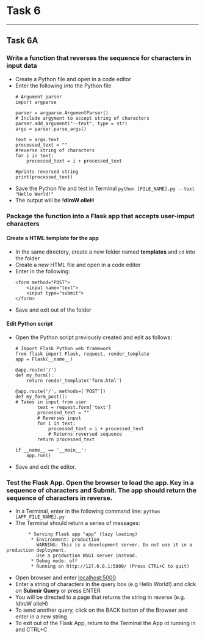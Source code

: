 #   Task 6
****
##  Task 6A
### Write a function that reverses the sequence for characters in input data
-   Create a Python file and open in a code editor
-   Enter the following into the Python file
    ```
    # Argument parser
    import argparse
    
    parser = argparse.ArgumentParser()
    # Include argyment to accept string of characters
    parser.add_argument("--text", type = str)
    args = parser.parse_args()
    
    text = args.text
    processed_text = ""
    #reverse string of characters
    for i in text:
        processed_text = i + processed_text
    
    #prints reversed string
    print(processed_text)
    ```
-   Save the Python file and test in Terminal
    `python [FILE_NAME].py --text "Hello World!"`
-   The output will be **!dlroW olleH**

### Package the function into a Flask app that accepts user-imput characters
####    Create a HTML template for the app
-   In the same directory, create a new folder named **templates** and `cd` into the folder
-   Create a new HTML file and open in a code editor
-   Enter in the following:
    ```
    <form method="POST">
        <input name="text">
        <input type="submit">
    </form>
    ```
-   Save and exit out of the folder
####    Edit Python script
-   Open the Python script previously created and edit as follows:
    ```
    # Import Flask Python web framework
    from flask import Flask, request, render_template
    app = Flask(__name__)
    
    @app.route('/')
    def my_form():
        return render_template('form.html')
    
    @app.route('/', methods=['POST'])
    def my_form_post():
    # Takes in input from user
            text = request.form['text']
            processed_text = ""
            # Reverses input
            for i in text:
                processed_text = i + processed_text
                # Returns reversed sequence
            return processed_text
    
    if __name__ == '__main__':
        app.run()
    ```
-   Save and exit the editor.

### Test the Flask App. Open the browser to load the app. Key in a sequence of characters and Submit. The app should return the sequence of characters in reverse.
-   In a Terminal, enter in the following command line:
    `python [APP_FILE_NAME].py`
-   The Terminal should return a series of messages:
```
        * Serving Flask app "app" (lazy loading)
         * Environment: production
           WARNING: This is a development server. Do not use it in a production deployment.
           Use a production WSGI server instead.
         * Debug mode: off
         * Running on http://127.0.0.1:5000/ (Press CTRL+C to quit)
```

-   Open browser and enter [localhost:5000](localhost:5000)
-   Enter a string of characters in the query box (e.g Hello World!) and click on **Submir Query** or press ENTER
-   You will be directed to a page that returns the string in reverse (e.g. !dlroW olleH)
-   To send another query, click on the BACK botton of the Browser and enter in a new string
-   To exit out of the Flask App, return to the Terminal the App id running in and CTRL+C